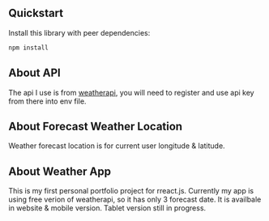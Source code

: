 ## Quickstart

Install this library with peer dependencies:

```bash
npm install
```

## About API

The api I use is from  [weatherapi](https://www.weatherapi.com/), you will need to register and use api key from there into env file.

## About Forecast Weather Location
Weather forecast location is for current user longitude & latitude.
## About Weather App
This is my first personal portfolio project for rreact.js. Currently my app is using free verion of weatherapi, so it has only 3 forecast date. It is availbale in website & mobile version. Tablet version still in progress. 
